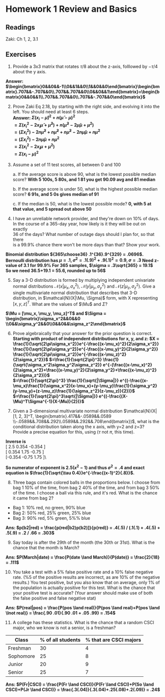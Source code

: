 # Homework 1 Review and Basics

## Readings
Zaki:
Ch 1, 2, 3.1

## Exercises
1. Provide a 3x3 matrix that rotates $\tau/8$ about the z-axis, folllowed by $-\tau/4$ about the y axis.

**Answer: $\begin{bmatrix}0&&0&&-1\\0&&1&&0\\1&&0&&0\end{bmatrix}\begin{bmatrix}.707&&-.707&&0\\.707&&.707&&0\\0&&0&&1\end{bmatrix}=\begin{bmatrix}0&&0&&1\\.707&&.707&&0\\.707&&-.707&&0\end{bmatrix}$**

2. Prove Zaki Eq 2.18, by starting with the right side, and evolving it into the left.  You should need at least 6 steps.\
**Answer:
$\Sigma{(x_i-\hat\mu)^2} + n(\hat\mu - \mu)^2$\
$= \Sigma{(x_i^2 -2x_i\hat{\mu} + \hat\mu^2)} + n(\hat{\mu}^2 -2\hat\mu\mu+ \mu^2)$\
$= (\Sigma{x_i^2}) -2n\hat{\mu}^2 + n\hat\mu^2 + n\hat{\mu}^2 -2n\hat\mu\mu+ n\mu^2$\
$= (\Sigma{x_i^2}) -2n\hat\mu\mu+ n\mu^2$\
$= \Sigma{(x_i^2 - 2x_i\mu + \mu^2)}$\
$= \Sigma{(x_i - \mu)^2}$**

3. Assume a set of 11 test scores, all between 0 and 100

   a. If the average score is above 90, what is the lowest possible median score?  **With 5 100s, 5 80s, and 1 81 you get 90.09 avg and 81 median**

   b. If the average score is under 50, what is the highest possible median score? **6 91s, and 5 0s gives median of 91**

   c. If the median is 50, what is the lowest possible mode? **0, with 5 at that value, and 5 spread out above 50**

4. I have an unreliable network provider, and they're down on 10% of days.\
In the course of a 365-day year, how likely is it they will be out on exactly\
36 of the days?  What number of outage days should I plan for, so that there\
is a 99.9% chance there won't be more days than that?  Show your work.  

**Binomial distribution ${365\choose36} .1^{36}.9^{329} = .0696$.  
Bernoulli distribution has $\mu = .1, \sigma^2 = .1(.9)^2 + .9(.1)^2 = 0.9, \sigma = .3$ 
Need z-value of 3.1 for 99.9% For 365 samples, $\sigma = .3\sqrt{365} = 19.1$  
So we need 36.5+19.1 = 55.6, rounded up to 56$**

5. Say a 3-D distribution is formed by multiplying independent univariate normal distributions $\mathcal{N}(x|\mu_x, \sigma_x^2)$, $\mathcal{N}(y|\mu_y, \sigma_y^2)$ and $\mathcal{N}(z|\mu_z, \sigma_z^2)$.  Give a single multivariate normal distribution that describes that 3-D distribution, in $\mathcal{N}(X|\Mu, \Sigma)$ form, with X representing $[x,y,z]^T$.  What are the values of $\Mu$ and $\Sigma$?

**$\Mu = [\mu_x, \mu_y, \mu_z]^T$ and $\Sigma = \begin{bmatrix}\sigma_x^2&&0&&0
\\0&&\sigma_y^2&&0\\0&&0&&\sigma_z^2\end{bmatrix}$**

6. Prove algebraically that your answer for the prior question is correct.
**Starting with product of independent distributions for x, y, and z:
 $X = \frac{1}{\sqrt{2\pi\sigma_x^2}}e^{-\frac{(x-\mu_x)^2}{2\sigma_x^2}}
 \frac{1}{\sqrt{2\pi\sigma_y^2}}e^{-\frac{(x-\mu_y)^2}{2\sigma_y^2}}
 \frac{1}{\sqrt{2\pi\sigma_z^2}}e^{-\frac{(x-\mu_z)^2}{2\sigma_z^2}}$
 $=\frac{1}{\sqrt{2\pi}^3} \frac{1}{\sqrt{\sigma_x^2\sigma_y^2\sigma_z^2}} e^{-(\frac{(x-\mu_x)^2}{2\sigma_x^2}+\frac{(x-\mu_y)^2}{2\sigma_y^2}+\frac{(x-\mu_z)^2}{2\sigma_z^2})}$\
 $=\frac{1}{\sqrt{2\pi}^3} \frac{1}{\sqrt{|\Sigma|}} e^{(-\frac{(x-\mu_x)\frac{1}{\sigma_x^2}(x-\mu_x)+(y-\mu_y)\frac{1}{\sigma_y^2}(y-\mu_y)+(z-\mu_z)\frac{1}{\sigma_z^2}(z-\mu_z)}{2})}$\
  $=\frac{1}{\sqrt{2\pi}^3\sqrt{|\Sigma|}} e^{(-\frac{(X-\Mu)^T\Sigma^{-1}(X-\Mu)}{2})}$**

7. Given a 3-dimensional multivariate normal distribution $\mathcal{N}(X|[1, 2, 3]^T, \begin{bmatrix}.417&&-.0589&&.0589
\\-.0589&&.708&&.292\\.0589&&.292&&.708\end{bmatrix})$, what is the conditional distribution taken along the x axis, with y=2 and z=3?  Provide a precise equation for this, using ($\tau$ not $\pi$, this time).

**Inverse is**\
[ 2.5    0.354  -0.354    ]\
[ 0.354  1.75   -0.75      ]\
[-0.354 -0.75    1.75      ]\

**So numerator of exponent is $2.5(x^2-1)$ and thus $\sigma^2 = .4$ and exact equation is $\frac{1}{\sqrt{\tau 0.4}}e^{-\frac{(x-1)^2}{.8}}$.**

8. Three bags contain colored balls in the proportions below.  I choose from bag 1 10% of the time, from bag 2 40% of the time, and from bag 3 50% of the time.  I choose a ball via this rule, and it's red.  What is the chance it came from bag 2?
  * Bag 1: 10% red, no green, 90% blue
  * Bag 2: 50% red, 25% green, 25% blue
  * Bag 3: 90% red, 5% green, 5%% blue

**Ans: $p(b2|red) = \frac{p(red|b2)p(b2)]}{p(red)} = .4(.5) / (.1(.1) + .4(.5) + .5(.9) = .2 / .66 = .303$**

9. Say today is after the 29th of the month (the 30th or 31st).  What is the chance that the month is March?

**Ans: $P(March|date) = \frac{P(date \land March)}{P(date)} = \frac{2}{18} = .111$**

10. You take a test with a 5% false positive rate and a 10% false negative rate.  (%5 of the positive results are incorrect, as are 10% of the negative results.)  You test positive, but you also know that on average, only 1% of the population is actually positive for this test.  What is the chance that your positive test is accurate?  (Your answer should make use of both the false positive and false negative stat)

**Ans: $P(real|pos) = \frac{P(pos \land real)}{P(pos \land real)+P(pos \land \lnot real)}
 = \frac{.90 .01}{.90 .01 + .05 .99} = .154$**

11. A college has these statistics.  What is the chance that a random CSCI major, who we know is not a senior, is a freshman?

|Class | % of all students | % that are CSCI majors |
|--------------|-----------|------------|
| Freshman     | 30    | 4       |
| Sophomore   | 25  | 8       |
| Junior    | 20  | 9       |
| Senior     | 25  | 7       |

**Ans: $P(Fr|CSCI) = \frac{P(Fr \land CSCI)}{P(Fr \land CSCI)+P(So \land CSCI)+P(Jr \land CSCI)} = \frac{.3(.04)}{.3(.04)+.25(.08)+.2(.09)} = .24$**
